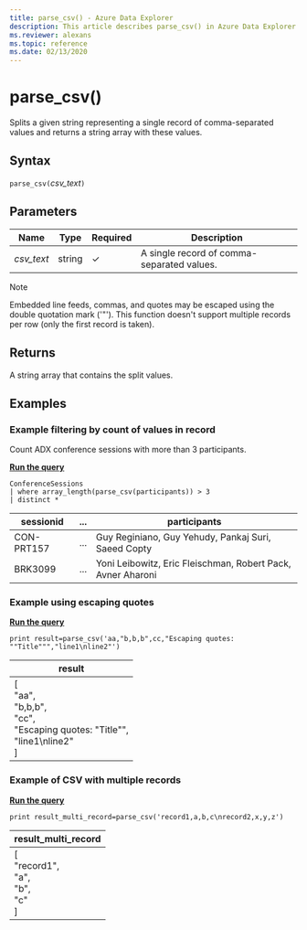```yaml
---
title: parse_csv() - Azure Data Explorer
description: This article describes parse_csv() in Azure Data Explorer.
ms.reviewer: alexans
ms.topic: reference
ms.date: 02/13/2020
---
```

# parse_csv()

Splits a given string representing a single record of comma-separated values and returns a string array with these values.

## Syntax

`parse_csv(`*csv_text*`)`

## Parameters

| Name | Type | Required | Description |
| -- | -- | -- | -- |
| *csv_text* | string | &check; | A single record of comma-separated values. |

> [!NOTE]
> Embedded line feeds, commas, and quotes may be escaped using the double quotation mark ('"').
This function doesn't support multiple records per row (only the first record is taken).

## Returns

A string array that contains the split values.

## Examples

### Example filtering by count of values in record

Count ADX conference sessions with more than 3 participants.

[**Run the query**](https://dataexplorer.azure.com/clusters/help/databases/Samples?query=H4sIAAAAAAAAA3POz0tLLUrNS04NTi0uzszPK+aqUSjPAAopJBYVJVbG56TmpZdkaBQkFhWnxicXl4FYJZnJmQWJeSXFmpoKdgrGQB0pmcUlmXnJJQpaAB0oOCtRAAAA)

```kusto
ConferenceSessions
| where array_length(parse_csv(participants)) > 3
| distinct *
```

|sessionid|...|participants|
|--|--|--|
|CON-PRT157|...|Guy Reginiano, Guy Yehudy, Pankaj Suri, Saeed Copty|
|BRK3099|...|Yoni Leibowitz, Eric Fleischman, Robert Pack, Avner Aharoni|

### Example using escaping quotes

[**Run the query**](https://dataexplorer.azure.com/clusters/help/databases/Samples?query=H4sIAAAAAAAAAxXFMQqAMAwF0KuUv1Qhi46CozdwFCSWIIVSa5N6fpU3vFJjNldFW7K5cFXZgz6dZyYc9AGFQFg0cIn5dHe7THRywBotCQBCilmGLf+N8P0LWIqWMVMAAAA=)

```kusto
print result=parse_csv('aa,"b,b,b",cc,"Escaping quotes: ""Title""","line1\nline2"')
```

|result|
|---|
|[<br>  "aa",<br>  "b,b,b",<br>  "cc",<br>  "Escaping quotes: \"Title\"",<br>  "line1\nline2"<br>]|

### Example of CSV with multiple records

[**Run the query**](https://dataexplorer.azure.com/clusters/help/databases/Samples?query=H4sIAAAAAAAAAysoyswrUShKLS7NKYnPBRKZ8UWpyflFKbYFiUXFqfHJxWUa6hARQ51EnSSd5Jg8CNdIp0KnUqdKXRMAyO6RzEMAAAA=)

```kusto
print result_multi_record=parse_csv('record1,a,b,c\nrecord2,x,y,z')
```

|result_multi_record|
|---|
|[<br>  "record1",<br>  "a",<br>  "b",<br>  "c"<br>]|
